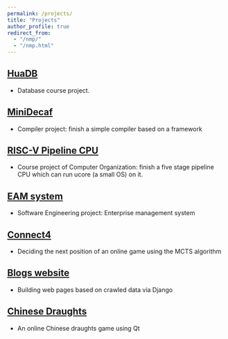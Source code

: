 ```yaml
---
permalink: /projects/
title: "Projects"
author_profile: true
redirect_from: 
  - "/nmp/"
  - "/nmp.html"
---
```


## [HuaDB](https://github.com/JiaMing07/database_hw)

- Database course project.

## [MiniDecaf](https://github.com/JiaMing07/Compiler-course-work)

- Compiler project: finish a simple compiler based on a framework

## [RISC-V Pipeline CPU](https://github.com/JiaMing07/risc-v-pipeline-cpu)

- Course project of Computer Organization: finish a five stage pipeline CPU which can run ucore (a small OS) on it.

## [EAM system](https://github.com/JiaMing07/Enterprise_management_system_backend)

- Software Engineering project: Enterprise management system

## [Connect4](https://github.com/JiaMing07/ConnectFour)

- Deciding the next position of an online game using the MCTS algorithm

## [Blogs website](https://github.com/JiaMing07/Blogs_website)

- Building web pages based on crawled data via Django

## [Chinese Draughts](https://github.com/JiaMing07/Chinese_draughts)

- An online Chinese draughts game using Qt
